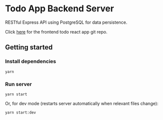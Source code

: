 # Todo App Backend Server

RESTful Express API using PostgreSQL for data persistence.

Click [here](https://github.com/cynthiacodes/todo-react-app) for the frontend todo react app git repo.

## Getting started

### Install dependencies

```
yarn
```

### Run server

```
yarn start
```

Or, for dev mode (restarts server automatically when relevant files change):

```
yarn start:dev
```
